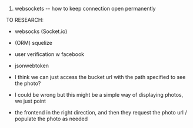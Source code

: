 1. websockets -- how to keep connection open permanently

TO RESEARCH:
- websocks (Socket.io)
- (ORM) squelize
- user verification w facebook
- jsonwebtoken


- I think we can just access the bucket url with the path specified to see the photo?
- I could be wrong but this might be a simple way of displaying photos, we just point
- the frontend in the right direction, and then they request the photo url / populate the photo as needed